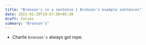 ```yaml
---
title: "Bronson's in a sentence | Bronson's example sentences"
date: 2021-01-20T19:57:50+05:30
draft: falses
summary: "Bronson's"
---
```

- Charlie `bronson's` always got rope.
                 
